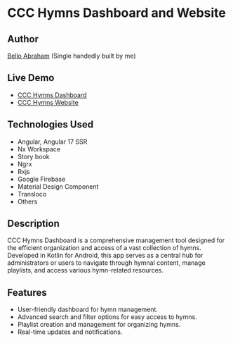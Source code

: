 # CCC Hymns Dashboard and Website

## Author

[Bello Abraham](https://www.linkedin.com/in/belloabraham) (Single handedly built by me)

## Live Demo

- [CCC Hymns Dashboard](https://admin.ccchymns.com)
- [CCC Hymns Website](https://ccchymns.com)


## Technologies Used

- Angular, Angular 17 SSR
- Nx Workspace
- Story book
- Ngrx
- Rxjs
- Google Firebase
- Material Design Component
- Transloco
- Others

## Description

CCC Hymns Dashboard is a comprehensive management tool designed for the efficient organization and access of a vast collection of hymns. Developed in Kotlin for Android, this app serves as a central hub for administrators or users to navigate through hymnal content, manage playlists, and access various hymn-related resources.

## Features

- User-friendly dashboard for hymn management.
- Advanced search and filter options for easy access to hymns.
- Playlist creation and management for organizing hymns.
- Real-time updates and notifications.
